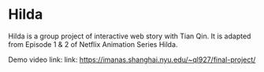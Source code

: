 # Hilda
Hilda is a group project of interactive web story with Tian Qin.
It is adapted from Episode 1 & 2 of Netflix Animation Series Hilda.

Demo video link:
link: https://imanas.shanghai.nyu.edu/~ql927/final-project/

